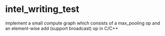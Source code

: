 # intel_writing_test
implement a small compute graph which consists of a max_pooling op and an element-wise add (support broadcast) op in C/C++
